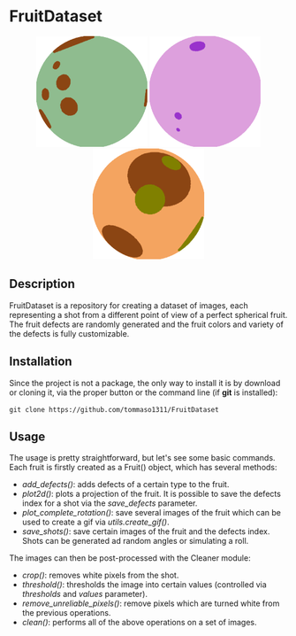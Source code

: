 # FruitDataset

<div align="center">
<img src=".imgs/complete_nargi.gif" height=200/>
<img src=".imgs/complete_plum.gif" height=200/>
<img src=".imgs/complete_orange.gif" height=200/>
</div>

## Description

FruitDataset is a repository for creating a dataset of images, each representing a shot from a different point of view of a perfect spherical fruit. The fruit defects are randomly generated and the fruit colors and variety of the defects is fully customizable.

## Installation

Since the project is not a package, the only way to install it is by download or cloning it, via the proper button or the command line (if **git** is installed):

	git clone https://github.com/tommaso1311/FruitDataset
	
## Usage

The usage is pretty straightforward, but let's see some basic commands. Each fruit is firstly created as a Fruit() object, which has several methods:

- *add_defects()*: adds defects of a certain type to the fruit.
- *plot2d()*: plots a projection of the fruit. It is possible to save the defects index for a shot via the *save_defects* parameter.
- *plot_complete_rotation()*: save several images of the fruit which can be used to create a gif via *utils.create_gif()*.
- *save_shots()*: save certain images of the fruit and the defects index. Shots can be generated ad random angles or simulating a roll.

The images can then be post-processed with the Cleaner module:

- *crop()*: removes white pixels from the shot.
- *threshold()*: thresholds the image into certain values (controlled via *thresholds* and *values* parameter).
- *remove_unreliable_pixels()*: remove pixels which are turned white from the previous operations.
- *clean()*: performs all of the above operations on a set of images.